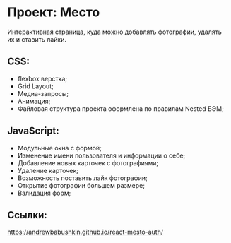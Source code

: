 # Проект: Место

Интерактивная страница, куда можно добавлять фотографии, удалять их и ставить лайки.

## CSS:

- flexbox верстка;
- Grid Layout;
- Медиа-запросы;
- Анимация;
- Файловая структура проекта оформлена по правилам Nested БЭМ;

## JavaScript:

- Модульные окна с формой;
- Изменение имени пользователя и информации о себе;
- Добавление новых карточек с фотографиями;
- Удаление карточек;
- Возможность поставить лайк фотографии;
- Открытие фотографии большем размере;
- Валидация форм;

## Ссылки:

https://andrewbabushkin.github.io/react-mesto-auth/
